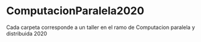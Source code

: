# ComputacionParalela2020

Cada carpeta corresponde a un taller en el ramo de Computacion paralela y distribuida 2020
